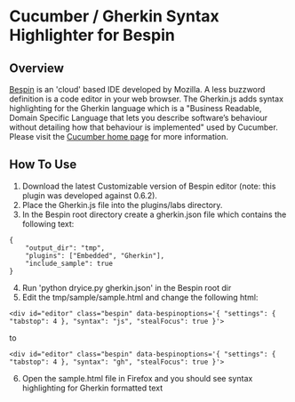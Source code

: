# Cucumber / Gherkin Syntax Highlighter for Bespin #

## Overview ##
[Bespin](https://bespin.mozillalabs.com/) is an 'cloud' based IDE developed by Mozilla.  A less buzzword definition is a code editor in your web browser.  The Gherkin.js adds syntax highlighting for the Gherkin language which is a "Business Readable, Domain Specific Language that lets you describe software’s behaviour without detailing how that behaviour is implemented" used by Cucumber.  Please visit the [Cucumber home page](http://cukes.info/) for more information.

## How To Use ##
1. Download the latest Customizable version of Bespin editor (note: this plugin was developed against 0.6.2). 
2. Place the Gherkin.js file into the plugins/labs directory.  
3. In the Bespin root directory create a gherkin.json file which contains the following text:

~~~
{
    "output_dir": "tmp",
    "plugins": ["Embedded", "Gherkin"],
    "include_sample": true
}
~~~

4. Run 'python dryice.py gherkin.json' in the Bespin root dir
5. Edit the tmp/sample/sample.html and change the following html:

~~~
<div id="editor" class="bespin" data-bespinoptions='{ "settings": { "tabstop": 4 }, "syntax": "js", "stealFocus": true }'>
~~~

to

~~~
<div id="editor" class="bespin" data-bespinoptions='{ "settings": { "tabstop": 4 }, "syntax": "gh", "stealFocus": true }'>
~~~

6. Open the sample.html file in Firefox and you should see syntax highlighting for Gherkin formatted text